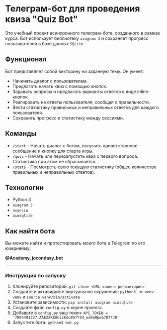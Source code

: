 # Телеграм-бот для проведения квиза "Quiz Bot"

Это учебный проект асинхронного телеграм-бота, созданного в рамках курса. Бот использует библиотеку `aiogram 3` и сохраняет прогресс пользователей в базе данных `SQLite`.

## Функционал

Бот представляет собой викторину на заданную тему. Он умеет:
-   Начинать диалог с пользователем.
-   Предлагать начать квиз с помощью кнопок.
-   Задавать вопросы и предлагать варианты ответов в виде inline-кнопок.
-   Реагировать на ответы пользователя, сообщая о правильности.
-   Вести статистику правильных и неправильных ответов для каждого пользователя.
-   Сохранять прогресс и статистику между сессиями.

## Команды

*   `/start` - Начать диалог с ботом, получить приветственное сообщение и кнопку для старта игры.
*   `/quiz` - Начать или перезапустить квиз с первого вопроса. Статистика при этом не сбрасывается.
*   `/stats` - Посмотреть свою текущую статистику (общее количество правильных и неправильных ответов).

## Технологии

-   Python 3
-   `aiogram 3`
-   `asyncio`
-   `aiosqlite`

## Как найти бота

Вы можете найти и протестировать моего бота в Telegram по его юзернейму:

**@Academy_jocondasy_bot**

---
### Инструкция по запуску

1.  Клонируйте репозиторий: `git clone <URL вашего репозитория>`
2.  Создайте и активируйте виртуальное окружение: `python3 -m venv venv` и `source venv/bin/activate`
3.  Установите зависимости: `pip install aiogram aiosqlite`
4.  Создайте файл `config.py` в корне проекта.
5.  Добавьте в `config.py` ваш токен: `API_TOKEN = '7894491327:AAE2XKkGkizKdo8h7YtH_wakmMpwb7DTFJ0'`
6.  Запустите бота: `python3 bot.py`